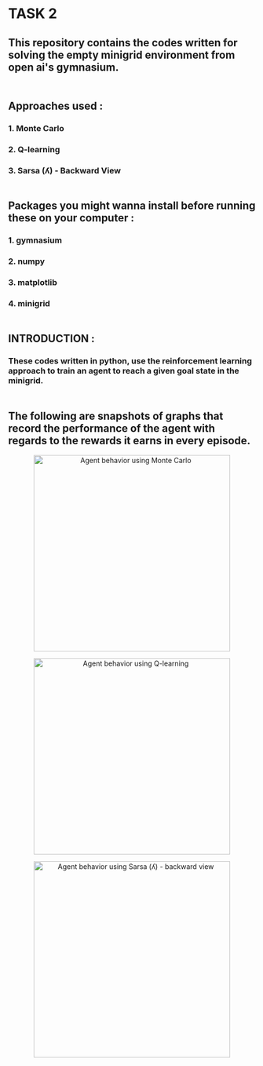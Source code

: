 # TASK 2 <br>
## This repository contains the codes written for solving the empty minigrid environment from open ai's gymnasium.<br><br>
## Approaches used :  
### 1. Monte Carlo
### 2. Q-learning
### 3. Sarsa (ʎ) - Backward View <br><br>
## Packages you might wanna install before running these on your computer :  
### 1. gymnasium  
### 2. numpy  
### 3. matplotlib  
### 4. minigrid  <br><br>
## INTRODUCTION :  
### These codes written in python, use the reinforcement learning approach to train an agent to reach a given goal state in the minigrid. <br><br>
## The following are snapshots of graphs that record the performance of the agent with regards to the rewards it earns in every episode.  
<p align="center">
  <img src="screenshots/agent_behavior.png" alt="Agent behavior using Monte Carlo" width="400"/>
</p>  
<p align="center">
  <img src="screenshots/agent_behavior.png" alt="Agent behavior using Q-learning" width="400"/>
</p>  
<p align="center">
  <img src="screenshots/agent_behavior.png" alt="Agent behavior using Sarsa (ʎ) - backward view" width="400"/>
</p>

